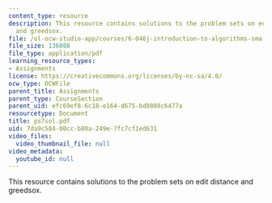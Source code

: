 ```yaml
---
content_type: resource
description: This resource contains solutions to the problem sets on edit distance
  and greedsox.
file: /ol-ocw-studio-app/courses/6-046j-introduction-to-algorithms-sma-5503-fall-2005/7da9c58400ccb80a249e7fc7cf1ed631_ps7sol.pdf
file_size: 136088
file_type: application/pdf
learning_resource_types:
- Assignments
license: https://creativecommons.org/licenses/by-nc-sa/4.0/
ocw_type: OCWFile
parent_title: Assignments
parent_type: CourseSection
parent_uid: efc69ef8-6c18-e164-d675-bd8808c6477a
resourcetype: Document
title: ps7sol.pdf
uid: 7da9c584-00cc-b80a-249e-7fc7cf1ed631
video_files:
  video_thumbnail_file: null
video_metadata:
  youtube_id: null
---
```

This resource contains solutions to the problem sets on edit distance and greedsox.